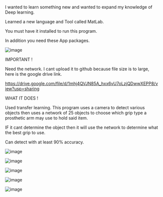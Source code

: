 I wanted to learn something new and wanted to expand my knowledge of Deep learning. 

Learned a new language and Tool called MatLab. 

You must have it installed to run this program.

In addition you need these App packages. 



![image](https://github.com/user-attachments/assets/eff34b60-b26c-43da-b799-8f5e46970fbb)

IMPORTANT ! 

Need the network. I cant upload it to github because file size is to large,
here is the google drive link. 

https://drive.google.com/file/d/1mhj4QVJN85A_hxx6vU7oLzjQDwwXEPP8/view?usp=sharing



WHAT IT DOES ! 


Used transfer learning. 
This program uses a camera to detect various objects then uses a network of 25 objects to choose which grip type a prosthetic arm may use to hold said item. 

IF it cant determine the object then it will use the network to determine what the best grip to use. 

Can detect with at least 90% accuracy. 


![image](https://github.com/user-attachments/assets/70db7533-79cd-45c2-b18d-0b9a53e0f6bc)




![image](https://github.com/user-attachments/assets/bcd47abd-7602-4353-9c88-bf72dd82c382)

![image](https://github.com/user-attachments/assets/d74001f3-5566-4f14-8d26-eae088a0f167)

![image](https://github.com/user-attachments/assets/c62e84a2-c808-4e1b-81f9-e7859219015b)

![image](https://github.com/user-attachments/assets/32bc0a8d-80ba-4962-b3eb-a7a406a18cc7)













